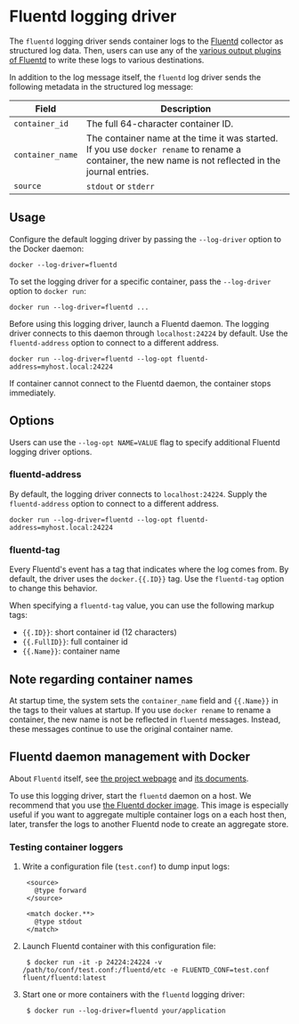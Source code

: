 <!--[metadata]>
+++
title = "Fluentd logging driver"
description = "Describes how to use the fluentd logging driver."
keywords = ["Fluentd, docker, logging, driver"]
[menu.main]
parent = "smn_logging"
+++
<![end-metadata]-->

# Fluentd logging driver

The `fluentd` logging driver sends container logs to the
[Fluentd](http://www.fluentd.org/) collector as structured log data. Then, users
can use any of the [various output plugins of
Fluentd](http://www.fluentd.org/plugins) to write these logs to various
destinations.

In addition to the log message itself, the `fluentd` log
driver sends the following metadata in the structured log message:

| Field            | Description                         |
-------------------|-------------------------------------|
| `container_id`   | The full 64-character container ID. |
| `container_name` | The container name at the time it was started. If you use `docker rename` to rename a container, the new name is not reflected in the journal entries.                                         |
| `source`         | `stdout` or `stderr`                |

## Usage

Configure the default logging driver by passing the
`--log-driver` option to the Docker daemon:

    docker --log-driver=fluentd

To set the logging driver for a specific container, pass the
`--log-driver` option to `docker run`:

    docker run --log-driver=fluentd ...

Before using this logging driver, launch a Fluentd daemon. The logging driver
connects to this daemon through `localhost:24224` by default. Use the
`fluentd-address` option to connect to a different address.

    docker run --log-driver=fluentd --log-opt fluentd-address=myhost.local:24224

If container cannot connect to the Fluentd daemon, the container stops
immediately.

## Options

Users can use the `--log-opt NAME=VALUE` flag to specify additional Fluentd logging driver options.

### fluentd-address

By default, the logging driver connects to `localhost:24224`. Supply the
`fluentd-address` option to connect to a different address.

    docker run --log-driver=fluentd --log-opt fluentd-address=myhost.local:24224

### fluentd-tag

Every Fluentd's event has a tag that indicates where the log comes from. By
default, the driver uses the `docker.{{.ID}}` tag.  Use the `fluentd-tag` option
to change this behavior.

When specifying a `fluentd-tag` value, you can use the following markup tags:

 - `{{.ID}}`: short container id (12 characters)
 - `{{.FullID}}`: full container id
 - `{{.Name}}`: container name

## Note regarding container names

At startup time, the system sets the `container_name` field and `{{.Name}}`
in the tags to their values at startup. If you use `docker rename` to rename a
container, the new name is not be reflected in  `fluentd` messages. Instead,
these messages continue to use the original container name.

## Fluentd daemon management with Docker

About `Fluentd` itself, see [the project webpage](http://www.fluentd.org)
and [its documents](http://docs.fluentd.org/).

To use this logging driver, start the `fluentd` daemon on a host. We recommend
that you use [the Fluentd docker
image](https://registry.hub.docker.com/u/fluent/fluentd/). This image is
especially useful if you want to aggregate multiple container logs on a each
host then, later, transfer the logs to another Fluentd node to create an
aggregate store.

### Testing container loggers

1. Write a configuration file (`test.conf`) to dump input logs:

        <source>
          @type forward
        </source>
    
        <match docker.**>
          @type stdout
        </match>

2. Launch Fluentd container with this configuration file:

        $ docker run -it -p 24224:24224 -v /path/to/conf/test.conf:/fluentd/etc -e FLUENTD_CONF=test.conf fluent/fluentd:latest

3. Start one or more containers with the `fluentd` logging driver:

        $ docker run --log-driver=fluentd your/application
